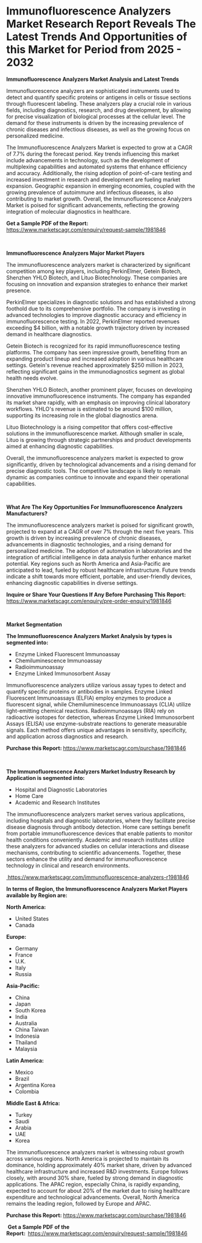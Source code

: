 <p><h1>Immunofluorescence Analyzers Market Research Report Reveals The Latest Trends And Opportunities of this Market for Period from 2025 - 2032</h1></p><p><strong>Immunofluorescence Analyzers Market Analysis and Latest Trends</strong></p>
<p><p>Immunofluorescence analyzers are sophisticated instruments used to detect and quantify specific proteins or antigens in cells or tissue sections through fluorescent labeling. These analyzers play a crucial role in various fields, including diagnostics, research, and drug development, by allowing for precise visualization of biological processes at the cellular level. The demand for these instruments is driven by the increasing prevalence of chronic diseases and infectious diseases, as well as the growing focus on personalized medicine.</p><p>The Immunofluorescence Analyzers Market is expected to grow at a CAGR of 7.7% during the forecast period. Key trends influencing this market include advancements in technology, such as the development of multiplexing capabilities and automated systems that enhance efficiency and accuracy. Additionally, the rising adoption of point-of-care testing and increased investment in research and development are fueling market expansion. Geographic expansion in emerging economies, coupled with the growing prevalence of autoimmune and infectious diseases, is also contributing to market growth. Overall, the Immunofluorescence Analyzers Market is poised for significant advancements, reflecting the growing integration of molecular diagnostics in healthcare.</p></p>
<p><strong>Get a Sample PDF of the Report:&nbsp;</strong> <a href="https://www.marketscagr.com/enquiry/request-sample/1981846?utm_campaign=2106&utm_medium=2&utm_source=Github&utm_content=ia&utm_term=16042025&utm_id=immunofluorescence-analyzers">https://www.marketscagr.com/enquiry/request-sample/1981846</a></p>
<p>&nbsp;</p>
<p><strong>Immunofluorescence Analyzers Major Market Players</strong></p>
<p><p>The immunofluorescence analyzers market is characterized by significant competition among key players, including PerkinElmer, Getein Biotech, Shenzhen YHLO Biotech, and Lituo Biotechnology. These companies are focusing on innovation and expansion strategies to enhance their market presence.</p><p>PerkinElmer specializes in diagnostic solutions and has established a strong foothold due to its comprehensive portfolio. The company is investing in advanced technologies to improve diagnostic accuracy and efficiency in immunofluorescence testing. In 2022, PerkinElmer reported revenues exceeding $4 billion, with a notable growth trajectory driven by increased demand in healthcare diagnostics.</p><p>Getein Biotech is recognized for its rapid immunofluorescence testing platforms. The company has seen impressive growth, benefiting from an expanding product lineup and increased adoption in various healthcare settings. Getein's revenue reached approximately $250 million in 2023, reflecting significant gains in the immunodiagnostics segment as global health needs evolve.</p><p>Shenzhen YHLO Biotech, another prominent player, focuses on developing innovative immunofluorescence instruments. The company has expanded its market share rapidly, with an emphasis on improving clinical laboratory workflows. YHLO's revenue is estimated to be around $100 million, supporting its increasing role in the global diagnostics arena.</p><p>Lituo Biotechnology is a rising competitor that offers cost-effective solutions in the immunofluorescence market. Although smaller in scale, Lituo is growing through strategic partnerships and product developments aimed at enhancing diagnostic capabilities.</p><p>Overall, the immunofluorescence analyzers market is expected to grow significantly, driven by technological advancements and a rising demand for precise diagnostic tools. The competitive landscape is likely to remain dynamic as companies continue to innovate and expand their operational capabilities.</p></p>
<p>&nbsp;</p>
<p><strong>What Are The Key Opportunities For Immunofluorescence Analyzers Manufacturers?</strong></p>
<p><p>The immunofluorescence analyzers market is poised for significant growth, projected to expand at a CAGR of over 7% through the next five years. This growth is driven by increasing prevalence of chronic diseases, advancements in diagnostic technologies, and a rising demand for personalized medicine. The adoption of automation in laboratories and the integration of artificial intelligence in data analysis further enhance market potential. Key regions such as North America and Asia-Pacific are anticipated to lead, fueled by robust healthcare infrastructure. Future trends indicate a shift towards more efficient, portable, and user-friendly devices, enhancing diagnostic capabilities in diverse settings.</p></p>
<p><strong>Inquire or Share Your Questions If Any Before Purchasing This Report:</strong> <a href="https://www.marketscagr.com/enquiry/pre-order-enquiry/1981846?utm_campaign=2106&utm_medium=2&utm_source=Github&utm_content=ia&utm_term=16042025&utm_id=immunofluorescence-analyzers">https://www.marketscagr.com/enquiry/pre-order-enquiry/1981846</a></p>
<p>&nbsp;</p>
<p><strong>Market Segmentation</strong></p>
<p><strong>The Immunofluorescence Analyzers Market Analysis by types is segmented into:</strong></p>
<p><ul><li>Enzyme Linked Fluorescent Immunoassay</li><li>Chemiluminescence Immunoassay</li><li>Radioimmunoassay</li><li>Enzyme Linked Immunosorbent Assay</li></ul></p>
<p><p>Immunofluorescence analyzers utilize various assay types to detect and quantify specific proteins or antibodies in samples. Enzyme Linked Fluorescent Immunoassays (ELFIA) employ enzymes to produce a fluorescent signal, while Chemiluminescence Immunoassays (CLIA) utilize light-emitting chemical reactions. Radioimmunoassays (RIA) rely on radioactive isotopes for detection, whereas Enzyme Linked Immunosorbent Assays (ELISA) use enzyme-substrate reactions to generate measurable signals. Each method offers unique advantages in sensitivity, specificity, and application across diagnostics and research.</p></p>
<p><strong>Purchase this Report:&nbsp;</strong><a href="https://www.marketscagr.com/purchase/1981846?utm_campaign=2106&utm_medium=2&utm_source=Github&utm_content=ia&utm_term=16042025&utm_id=immunofluorescence-analyzers">https://www.marketscagr.com/purchase/1981846</a></p>
<p>&nbsp;</p>
<p><strong>The Immunofluorescence Analyzers Market Industry Research by Application is segmented into:</strong></p>
<p><ul><li>Hospital and Diagnostic Laboratories</li><li>Home Care</li><li>Academic and Research Institutes</li></ul></p>
<p><p>The immunofluorescence analyzers market serves various applications, including hospitals and diagnostic laboratories, where they facilitate precise disease diagnosis through antibody detection. Home care settings benefit from portable immunofluorescence devices that enable patients to monitor health conditions conveniently. Academic and research institutes utilize these analyzers for advanced studies on cellular interactions and disease mechanisms, contributing to scientific advancements. Together, these sectors enhance the utility and demand for immunofluorescence technology in clinical and research environments.</p></p>
<p><a href="https://www.marketscagr.com/immunofluorescence-analyzers-r1981846?utm_campaign=2106&utm_medium=2&utm_source=Github&utm_content=ia&utm_term=16042025&utm_id=immunofluorescence-analyzers">&nbsp;https://www.marketscagr.com/immunofluorescence-analyzers-r1981846</a></p>
<p><strong>In terms of Region, the Immunofluorescence Analyzers Market Players available by Region are:</strong></p>
<p>
    <p> <strong> North America: </strong>
        <ul>
            <li>United States</li>
            <li>Canada</li>
        </ul>
        </p> 
    <p> <strong> Europe: </strong>
        <ul>
            <li>Germany</li>
            <li>France</li>
            <li>U.K.</li>
            <li>Italy</li>
            <li>Russia</li>
        </ul>
        </p> 
    <p> <strong> Asia-Pacific: </strong>
        <ul>
            <li>China</li>
            <li>Japan</li>
            <li>South Korea</li>
            <li>India</li>
            <li>Australia</li>
            <li>China Taiwan</li>
            <li>Indonesia</li>
            <li>Thailand</li>
            <li>Malaysia</li>
        </ul>
        </p> 
    <p> <strong> Latin America: </strong>
        <ul>
            <li>Mexico</li>
            <li>Brazil</li>
            <li>Argentina Korea</li>
            <li>Colombia</li>
        </ul>
        </p> 
    <p> <strong> Middle East & Africa: </strong>
        <ul>
            <li>Turkey</li>
            <li>Saudi</li>
            <li>Arabia</li>
            <li>UAE</li>
            <li>Korea</li>
        </ul>
    </p>
    </p>
<p><p>The immunofluorescence analyzers market is witnessing robust growth across various regions. North America is projected to maintain its dominance, holding approximately 40% market share, driven by advanced healthcare infrastructure and increased R&D investments. Europe follows closely, with around 30% share, fueled by strong demand in diagnostic applications. The APAC region, especially China, is rapidly expanding, expected to account for about 20% of the market due to rising healthcare expenditure and technological advancements. Overall, North America remains the leading region, followed by Europe and APAC.</p></p>
<p><strong>Purchase this Report: </strong><a href="https://www.marketscagr.com/purchase/1981846?utm_campaign=2106&utm_medium=2&utm_source=Github&utm_content=ia&utm_term=16042025&utm_id=immunofluorescence-analyzers">https://www.marketscagr.com/purchase/1981846</a></p>
<p>&nbsp;<strong>Get a Sample PDF of the Report:&nbsp;&nbsp;</strong><a href="https://www.marketscagr.com/enquiry/request-sample/1981846?utm_campaign=2106&utm_medium=2&utm_source=Github&utm_content=ia&utm_term=16042025&utm_id=immunofluorescence-analyzers">https://www.marketscagr.com/enquiry/request-sample/1981846</a></p>
<p><strong></strong></p>
<p><p></p><p></p><p></p></p>
